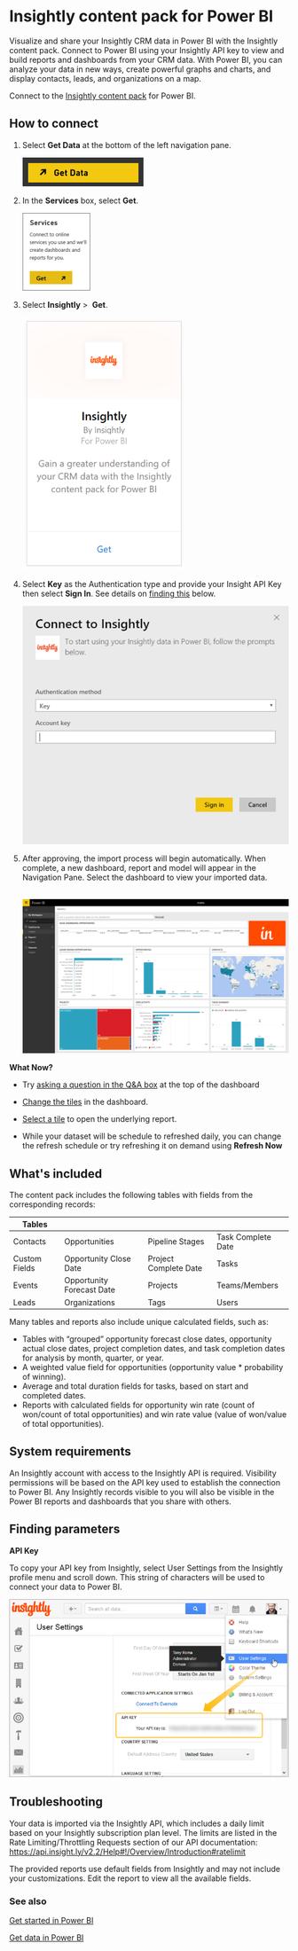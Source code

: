 <properties 
   pageTitle="Insightly content pack"
   description="Insightly content pack for Power BI"
   services="powerbi" 
   documentationCenter="" 
   authors=”joeshoukry” 
   manager="mblythe" 
   backup=""
   editor=""
   tags=""
   qualityFocus="no"
   qualityDate=""/>
 
<tags
   ms.service="powerbi"
   ms.devlang="NA"
   ms.topic="article"
   ms.tgt_pltfrm="NA"
   ms.workload="powerbi"
   ms.date="08/26/2016"
   ms.author=”yshoukry”/>
# Insightly content pack for Power&nbsp;BI

Visualize and share your Insightly CRM data in Power BI with the Insightly content pack. Connect to Power BI using your Insightly API key to view and build reports and dashboards from your CRM data. With Power BI, you can analyze your data in new ways, create powerful graphs and charts, and display contacts, leads, and organizations on a map.

Connect to the [Insightly content pack](https://app.powerbi.com/getdata/services/insightly) for Power BI. 

## How to connect

1.  Select **Get Data** at the bottom of the left navigation pane.

	![](media/powerbi-content-pack-insightly/getdata.png)

2.  In the **Services** box, select **Get**.

	![](media/powerbi-content-pack-insightly/services.png)

3.  Select **Insightly** \>  **Get**.

	![](media/powerbi-content-pack-insightly/insightly.png)

4.  Select **Key** as the Authentication type and provide your Insight API Key then select **Sign In**. See details on [finding this](#FindingParams) below.

	![](media/powerbi-content-pack-insightly/creds.png)

5. After approving, the import process will begin automatically. When complete, a new dashboard, report and model will appear in the Navigation Pane. Select the dashboard to view your imported data.

	 ![](media/powerbi-content-pack-insightly/dashboard.png)


**What Now?**

- Try [asking a question in the Q&A box](powerbi-service-q-and-a.md) at the top of the dashboard

- [Change the tiles](powerbi-service-edit-a-tile-in-a-dashboard.md) in the dashboard.

- [Select a tile](powerbi-service-dashboard-tiles.md) to open the underlying report.

- While your dataset will be schedule to refreshed daily, you can change the refresh schedule or try refreshing it on demand using **Refresh Now**

## What's included

The content pack includes the following tables with fields from the corresponding records:

|Tables | | | |
|---|---|---|---|
| Contacts | Opportunities | Pipeline Stages | Task Complete Date |  
|Custom Fields|Opportunity Close Date|Project Complete Date|Tasks|  
|Events|Opportunity Forecast Date|Projects|Teams/Members|  
|Leads|Organizations|Tags|Users|  

Many tables and reports also include unique calculated fields, such as:  
- Tables with “grouped” opportunity forecast close dates, opportunity actual close dates, project completion dates, and task completion dates for analysis by month, quarter, or year.  
- A weighted value field for opportunities (opportunity value * probability of winning).  
- Average and total duration fields for tasks, based on start and completed dates.  
- Reports with calculated fields for opportunity win rate (count of won/count of total opportunities) and win rate value (value of won/value of total opportunities).  

## System requirements

An Insightly account with access to the Insightly API is required. Visibility permissions will be based on the API key used to establish the connection to Power BI. Any Insightly records visible to you will also be visible in the Power BI reports and dashboards that you share with others.

<a name="FindingParams"></a>
## Finding parameters

**API Key**

To copy your API key from Insightly, select User Settings from the Insightly profile menu and scroll down. This string of characters will be used to connect your data to Power BI.

![](media/powerbi-content-pack-insightly/findapi.png)

## Troubleshooting

Your data is imported via the Insightly API, which includes a daily limit based on your Insightly subscription plan level. The limits are listed in the Rate Limiting/Throttling Requests section of our API documentation: https://api.insight.ly/v2.2/Help#!/Overview/Introduction#ratelimit

The provided reports use default fields from Insightly and may not include your customizations. Edit the report to view all the available fields.

### See also

[Get started in Power BI](powerbi-service-get-started.md)

[Get data in Power BI](powerbi-service-get-data.md)
